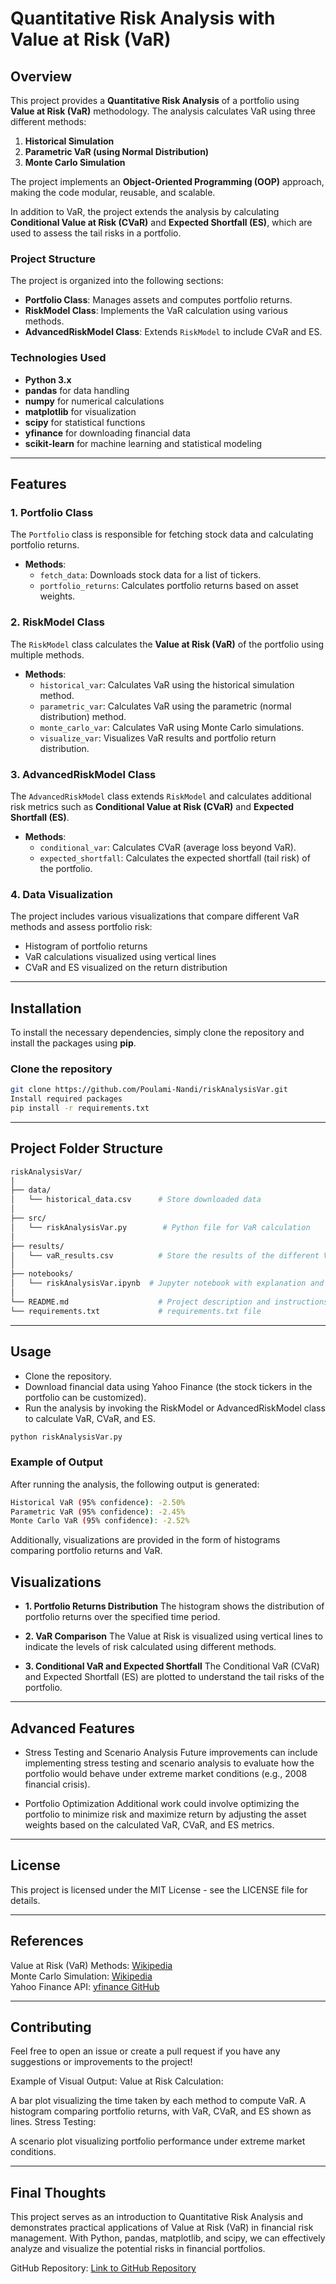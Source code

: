 # Quantitative Risk Analysis with Value at Risk (VaR)

## Overview

This project provides a **Quantitative Risk Analysis** of a portfolio using **Value at Risk (VaR)** methodology. The analysis calculates VaR using three different methods:

1. **Historical Simulation**
2. **Parametric VaR (using Normal Distribution)**
3. **Monte Carlo Simulation**

The project implements an **Object-Oriented Programming (OOP)** approach, making the code modular, reusable, and scalable.

In addition to VaR, the project extends the analysis by calculating **Conditional Value at Risk (CVaR)** and **Expected Shortfall (ES)**, which are used to assess the tail risks in a portfolio.

### Project Structure

The project is organized into the following sections:
- **Portfolio Class**: Manages assets and computes portfolio returns.
- **RiskModel Class**: Implements the VaR calculation using various methods.
- **AdvancedRiskModel Class**: Extends `RiskModel` to include CVaR and ES.

### **Technologies Used**

- **Python 3.x**
- **pandas** for data handling
- **numpy** for numerical calculations
- **matplotlib** for visualization
- **scipy** for statistical functions
- **yfinance** for downloading financial data
- **scikit-learn** for machine learning and statistical modeling

---

## Features

### 1. **Portfolio Class**
The `Portfolio` class is responsible for fetching stock data and calculating portfolio returns.

- **Methods**:
    - `fetch_data`: Downloads stock data for a list of tickers.
    - `portfolio_returns`: Calculates portfolio returns based on asset weights.

### 2. **RiskModel Class**
The `RiskModel` class calculates the **Value at Risk (VaR)** of the portfolio using multiple methods.

- **Methods**:
    - `historical_var`: Calculates VaR using the historical simulation method.
    - `parametric_var`: Calculates VaR using the parametric (normal distribution) method.
    - `monte_carlo_var`: Calculates VaR using Monte Carlo simulations.
    - `visualize_var`: Visualizes VaR results and portfolio return distribution.

### 3. **AdvancedRiskModel Class**
The `AdvancedRiskModel` class extends `RiskModel` and calculates additional risk metrics such as **Conditional Value at Risk (CVaR)** and **Expected Shortfall (ES)**.

- **Methods**:
    - `conditional_var`: Calculates CVaR (average loss beyond VaR).
    - `expected_shortfall`: Calculates the expected shortfall (tail risk) of the portfolio.

### 4. **Data Visualization**
The project includes various visualizations that compare different VaR methods and assess portfolio risk:

- Histogram of portfolio returns
- VaR calculations visualized using vertical lines
- CVaR and ES visualized on the return distribution

---

## Installation

To install the necessary dependencies, simply clone the repository and install the packages using **pip**.

### Clone the repository

```bash
git clone https://github.com/Poulami-Nandi/riskAnalysisVar.git
Install required packages
pip install -r requirements.txt
```
---
## Project Folder Structure
```bash
riskAnalysisVar/
│
├── data/
│   └── historical_data.csv      # Store downloaded data 
│
├── src/
│   └── riskAnalysisVar.py        # Python file for VaR calculation
│
├── results/
│   └── vaR_results.csv          # Store the results of the different VaR methods
│
├── notebooks/
│   └── riskAnalysisVar.ipynb  # Jupyter notebook with explanation and analysis
│
└── README.md                    # Project description and instructions
└── requirements.txt             # requirements.txt file
```

---
## Usage
- Clone the repository.
- Download financial data using Yahoo Finance (the stock tickers in the portfolio can be customized).
- Run the analysis by invoking the RiskModel or AdvancedRiskModel class to calculate VaR, CVaR, and ES.

```bash
python riskAnalysisVar.py
```

### Example of Output
After running the analysis, the following output is generated:
```bash
Historical VaR (95% confidence): -2.50%
Parametric VaR (95% confidence): -2.45%
Monte Carlo VaR (95% confidence): -2.52%
```
Additionally, visualizations are provided in the form of histograms comparing portfolio returns and VaR.

## Visualizations
- **1. Portfolio Returns Distribution**
The histogram shows the distribution of portfolio returns over the specified time period.

- **2. VaR Comparison**
The Value at Risk is visualized using vertical lines to indicate the levels of risk calculated using different methods.

- **3. Conditional VaR and Expected Shortfall**
The Conditional VaR (CVaR) and Expected Shortfall (ES) are plotted to understand the tail risks of the portfolio.

---

## Advanced Features
- Stress Testing and Scenario Analysis
Future improvements can include implementing stress testing and scenario analysis to evaluate how the portfolio would behave under extreme market conditions (e.g., 2008 financial crisis).

- Portfolio Optimization
Additional work could involve optimizing the portfolio to minimize risk and maximize return by adjusting the asset weights based on the calculated VaR, CVaR, and ES metrics.

---

## License
This project is licensed under the MIT License - see the LICENSE file for details.

---
## References
Value at Risk (VaR) Methods: [Wikipedia](https://en.wikipedia.org/wiki/Value_at_risk)  
Monte Carlo Simulation: [Wikipedia](https://en.wikipedia.org/wiki/Monte_Carlo_method)  
Yahoo Finance API: [yfinance GitHub](https://github.com/ranaroussi/yfinance)  

---
## Contributing

Feel free to open an issue or create a pull request if you have any suggestions or improvements to the project!

Example of Visual Output:
Value at Risk Calculation:

A bar plot visualizing the time taken by each method to compute VaR.
A histogram comparing portfolio returns, with VaR, CVaR, and ES shown as lines.
Stress Testing:

A scenario plot visualizing portfolio performance under extreme market conditions.

---
## Final Thoughts
This project serves as an introduction to Quantitative Risk Analysis and demonstrates practical applications of Value at Risk (VaR) in financial risk management. With Python, pandas, matplotlib, and scipy, we can effectively analyze and visualize the potential risks in financial portfolios.

GitHub Repository:
[Link to GitHub Repository](https://github.com/Poulami-Nandi/riskAnalysisVar)
